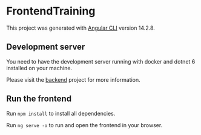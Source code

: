 # FrontendTraining

This project was generated with [Angular CLI](https://github.com/angular/angular-cli) version 14.2.8.

## Development server

You need to have the development server running with docker and dotnet 6 installed on your machine.

Please visit the [backend](https://github.com/Gordex2014/dotnet-ef-store-poc) project for more information.

## Run the frontend

Run `npm install` to install all dependencies.

Run `ng serve -o` to run and open the frontend in your browser.
